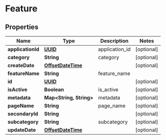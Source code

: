 
# Feature

## Properties
Name | Type | Description | Notes
------------ | ------------- | ------------- | -------------
**applicationId** | [**UUID**](UUID.md) | application_id |  [optional]
**category** | **String** | category |  [optional]
**createDate** | [**OffsetDateTime**](OffsetDateTime.md) |  |  [optional]
**featureName** | **String** | feature_name | 
**id** | [**UUID**](UUID.md) |  |  [optional]
**isActive** | **Boolean** | is_active |  [optional]
**metadata** | **Map&lt;String, String&gt;** | metadata |  [optional]
**pageName** | **String** | page_name |  [optional]
**secondaryId** | **String** |  |  [optional]
**subcategory** | **String** | subcategory |  [optional]
**updateDate** | [**OffsetDateTime**](OffsetDateTime.md) |  |  [optional]



